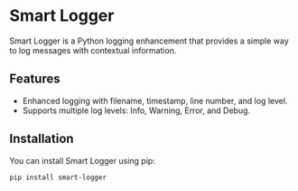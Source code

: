# Smart Logger

Smart Logger is a Python logging enhancement that provides a simple way to log messages with contextual information.

## Features

- Enhanced logging with filename, timestamp, line number, and log level.
- Supports multiple log levels: Info, Warning, Error, and Debug.

## Installation

You can install Smart Logger using pip:

```bash
pip install smart-logger